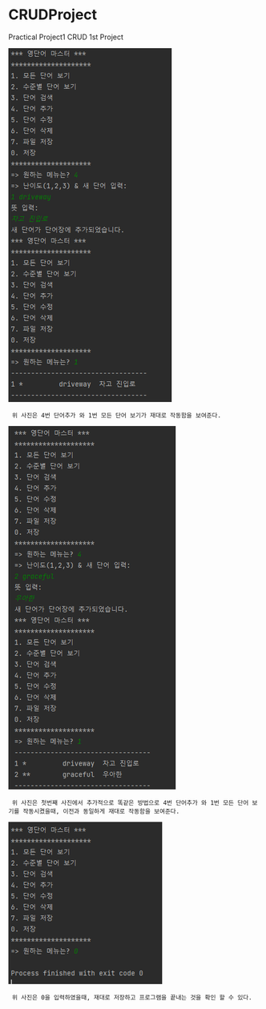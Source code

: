 # CRUDProject
Practical Project1 CRUD 1st Project

<img
     src= "https://github.com/sehan2709-cmis/CRUDProject/blob/master/screenshots/1.PNG?raw=true">
     
     위 사진은 4번 단어추가 와 1번 모든 단어 보기가 재대로 작동함을 보여준다.
     
     
<img
     src= "https://github.com/sehan2709-cmis/CRUDProject/blob/master/screenshots/2.PNG?raw=true">
     
     위 사진은 첫번째 사진에서 추가적으로 똑같은 방법으로 4번 단어추가 와 1번 모든 단어 보기를 작동시켰을때, 이전과 동일하게 재대로 작동함을 보여준다.
     
          
<img
     src= "https://github.com/sehan2709-cmis/CRUDProject/blob/master/screenshots/3.PNG?raw=true">


     위 사진은 0을 입력하였을때, 재대로 저장하고 프로그램을 끝내는 것을 확인 할 수 있다.
